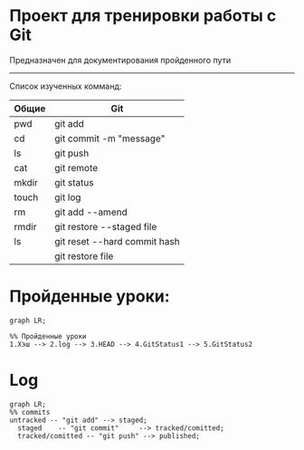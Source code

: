 # Проект для тренировки работы с Git
Предназначен для документирования пройденного пути
___
Список изученных комманд:

| Общие  	| Git                     	     |
|--------	|------------------------------- |
| pwd    	| git add                 	     |
| cd     	| git commit -m "message" 	     |
| ls     	| git push                	     |
| cat    	| git remote              	     |
| mkdir  	| git status              	     |
| touch  	| git log                 	     |
| rm     	| git add --amend                |
| rmdir  	| git restore --staged  file     |
| ls     	| git reset --hard commit hash   |
|        	| git restore file               |

# Пройденные уроки:

``` mermaid 
graph LR;

%% Пройденные уроки
1.Хэш --> 2.log --> 3.HEAD --> 4.GitStatus1 --> 5.GitStatus2
```
# Log

```mermaid
graph LR;
%% commits
untracked -- "git add" --> staged;
  staged    -- "git commit"     --> tracked/comitted;
  tracked/comitted -- "git push" --> published;

```